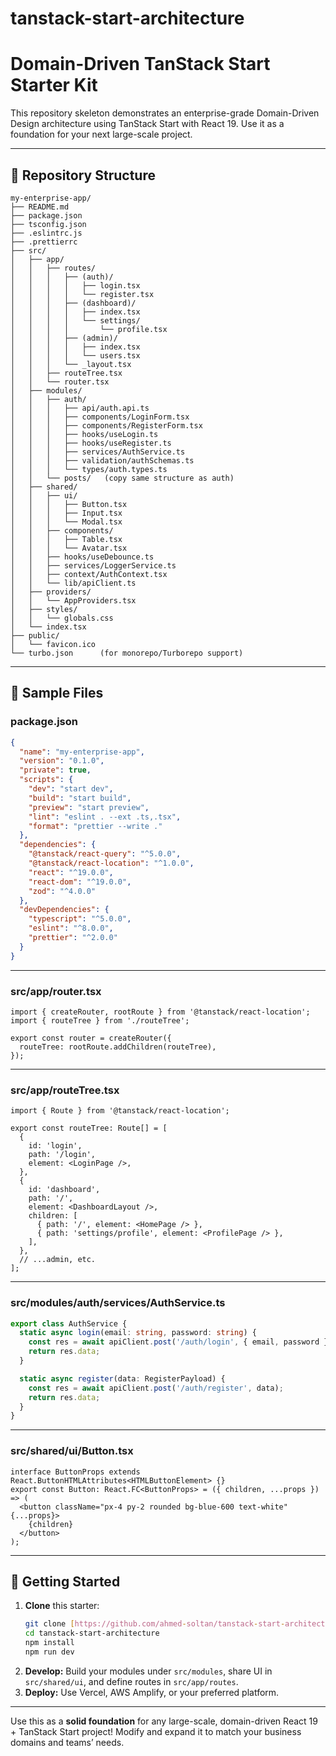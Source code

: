 # tanstack-start-architecture

# Domain-Driven TanStack Start Starter Kit

This repository skeleton demonstrates an enterprise-grade Domain-Driven Design architecture using TanStack Start with React 19. Use it as a foundation for your next large-scale project.

---

## 📁 Repository Structure
```plaintext
my-enterprise-app/
├── README.md
├── package.json
├── tsconfig.json
├── .eslintrc.js
├── .prettierrc
├── src/
│   ├── app/
│   │   ├── routes/
│   │   │   ├── (auth)/
│   │   │   │   ├── login.tsx
│   │   │   │   └── register.tsx
│   │   │   ├── (dashboard)/
│   │   │   │   ├── index.tsx
│   │   │   │   └── settings/
│   │   │   │       └── profile.tsx
│   │   │   ├── (admin)/
│   │   │   │   ├── index.tsx
│   │   │   │   └── users.tsx
│   │   │   └── _layout.tsx
│   │   ├── routeTree.tsx
│   │   └── router.tsx
│   ├── modules/
│   │   ├── auth/
│   │   │   ├── api/auth.api.ts
│   │   │   ├── components/LoginForm.tsx
│   │   │   ├── components/RegisterForm.tsx
│   │   │   ├── hooks/useLogin.ts
│   │   │   ├── hooks/useRegister.ts
│   │   │   ├── services/AuthService.ts
│   │   │   ├── validation/authSchemas.ts
│   │   │   └── types/auth.types.ts
│   │   └── posts/   (copy same structure as auth)
│   ├── shared/
│   │   ├── ui/
│   │   │   ├── Button.tsx
│   │   │   ├── Input.tsx
│   │   │   └── Modal.tsx
│   │   ├── components/
│   │   │   ├── Table.tsx
│   │   │   └── Avatar.tsx
│   │   ├── hooks/useDebounce.ts
│   │   ├── services/LoggerService.ts
│   │   ├── context/AuthContext.tsx
│   │   └── lib/apiClient.ts
│   ├── providers/
│   │   └── AppProviders.tsx
│   ├── styles/
│   │   └── globals.css
│   └── index.tsx
├── public/
│   └── favicon.ico
└── turbo.json      (for monorepo/Turborepo support)
```

---

## 🔧 Sample Files

### package.json
```json
{
  "name": "my-enterprise-app",
  "version": "0.1.0",
  "private": true,
  "scripts": {
    "dev": "start dev",
    "build": "start build",
    "preview": "start preview",
    "lint": "eslint . --ext .ts,.tsx",
    "format": "prettier --write ."
  },
  "dependencies": {
    "@tanstack/react-query": "^5.0.0",
    "@tanstack/react-location": "^1.0.0",
    "react": "^19.0.0",
    "react-dom": "^19.0.0",
    "zod": "^4.0.0"
  },
  "devDependencies": {
    "typescript": "^5.0.0",
    "eslint": "^8.0.0",
    "prettier": "^2.0.0"
  }
}
```

---

### src/app/router.tsx
```tsx
import { createRouter, rootRoute } from '@tanstack/react-location';
import { routeTree } from './routeTree';

export const router = createRouter({
  routeTree: rootRoute.addChildren(routeTree),
});
```

---

### src/app/routeTree.tsx
```tsx
import { Route } from '@tanstack/react-location';

export const routeTree: Route[] = [
  {
    id: 'login',
    path: '/login',
    element: <LoginPage />,
  },
  {
    id: 'dashboard',
    path: '/',
    element: <DashboardLayout />,
    children: [
      { path: '/', element: <HomePage /> },
      { path: 'settings/profile', element: <ProfilePage /> },
    ],
  },
  // ...admin, etc.
];
```

---

### src/modules/auth/services/AuthService.ts
```ts
export class AuthService {
  static async login(email: string, password: string) {
    const res = await apiClient.post('/auth/login', { email, password });
    return res.data;
  }

  static async register(data: RegisterPayload) {
    const res = await apiClient.post('/auth/register', data);
    return res.data;
  }
}
```

---

### src/shared/ui/Button.tsx
```tsx
interface ButtonProps extends React.ButtonHTMLAttributes<HTMLButtonElement> {}
export const Button: React.FC<ButtonProps> = ({ children, ...props }) => (
  <button className="px-4 py-2 rounded bg-blue-600 text-white" {...props}>
    {children}
  </button>
);
```

---

## 🚀 Getting Started
1. **Clone** this starter:  
   ```bash
   git clone [https://github.com/ahmed-soltan/tanstack-start-architecture]
   cd tanstack-start-architecture
   npm install
   npm run dev
   ```
2. **Develop:** Build your modules under `src/modules`, share UI in `src/shared/ui`, and define routes in `src/app/routes`.
3. **Deploy:** Use Vercel, AWS Amplify, or your preferred platform.

---

Use this as a **solid foundation** for any large-scale, domain-driven React 19 + TanStack Start project! Modify and expand it to match your business domains and teams’ needs.

